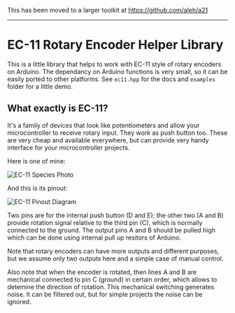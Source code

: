 This has been moved to a larger toolkit at https://github.com/aleh/a21

---

# EC-11 Rotary Encoder Helper Library

This is a little library that helps to work with EC-11 style of rotary encoders on Arduino. The dependancy on Arduino functions is very small, so it can be easily ported to other platforms. See `ec11.hpp` for the docs and `examples` folder for a little demo.

## What exactly is EC-11?

It's a family of devices that look like potentiometers and allow your microcontroller to receive rotary input. They work as push button too. These are very cheap and available everywhere, but can provide very handy interface for your microcontroller projects.

Here is one of mine:

![EC-11 Species Photo](./EC11-Photo.jpg)

And this is its pinout:

![EC-11 Pinout Diagram](./EC11-Pinout.png)

Two pins are for the internal push button (D and E); the other two (A and B) provide rotation signal relative to the third pin (C), which is normally connected to the ground. The output pins A and B should be pulled high which can be done using internal pull up resitors of Arduino.

Note that rotary encoders can have more outputs and different purposes, but we assume only two outputs here and a simple case of manual control. 

Also note that when the encoder is rotated, then lines A and B are mechanical connected to pin C (ground) in certain order, which allows to detemine the direction of rotation. This mechanical switching generates noise. It can be filtered out, but for simple projects the noise can be ignored.
